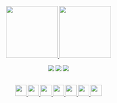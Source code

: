 <div align="center">
    <a href="https://github.com/pedroaurelli">
    <img height="140em" src="https://github-readme-stats.vercel.app/api?username=pedroaurelli&show_icons=true&theme=algolia&include_all_commits=true&count_private=true"/>
    <img height="140em" src="https://github-readme-stats.vercel.app/api/top-langs/?username=pedroaurelli&hide=html,java&theme=algolia&layout=compact"/>
 </div><br>
 
              
<div align="center"> 
  <a href="https://www.instagram.com/pedroaurelli/" target="_blank"><img src="https://img.shields.io/badge/-Instagram-%23E4405F?style=for-the-badge&logo=instagram&logoColor=white"></a>
 <a href="https://www.linkedin.com/in/pedro-aureliano/" target="_blank"><img src="https://img.shields.io/badge/-LinkedIn-%230077B5?style=for-the-badge&logo=linkedin&logoColor=white" target="_blank"></a> 
  <a href = "mailto:pedroaureliano.contato@gmail.com" target="_blank"><img src="https://img.shields.io/badge/-Gmail-%23333?style=for-the-badge&logo=gmail&logoColor=white"></a>
</div><br>
   
 </div><br>

 <div align="center">
  <a href="https://github.com/pedroaurelli">
   <img height="30px" src="https://cdn.jsdelivr.net/gh/devicons/devicon/icons/react/react-original.svg" />
   <img height="30px" src="https://cdn.jsdelivr.net/gh/devicons/devicon/icons/nodejs/nodejs-original.svg" />
    <img height="30px" src="https://cdn.jsdelivr.net/gh/devicons/devicon/icons/csharp/csharp-original.svg" />     
   <img height="30px" src="https://cdn.jsdelivr.net/gh/devicons/devicon/icons/typescript/typescript-original.svg" />
   <img height="30px" src="https://cdn.jsdelivr.net/gh/devicons/devicon/icons/javascript/javascript-original.svg" />
   <img height="30px" src="https://cdn.jsdelivr.net/gh/devicons/devicon/icons/mysql/mysql-original.svg" />
   <img height="30px" src="https://cdn.jsdelivr.net/gh/devicons/devicon/icons/git/git-original.svg" />
   </a>
 
 </div>
